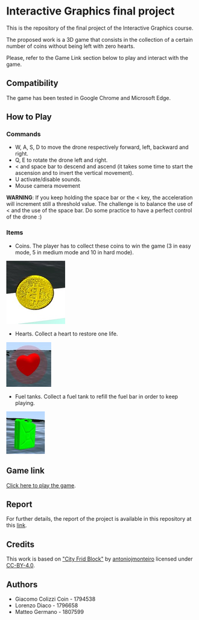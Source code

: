 ﻿# Interactive Graphics final project

This is the repository of the final project of the Interactive Graphics course.

The proposed work is a 3D game that consists in the collection of a certain number of coins without being left with zero hearts.

Please, refer to the Game Link section below to play and interact with the game.

## Compatibility

The game has been tested in Google Chrome and Microsoft Edge.

## How to Play

### Commands

* W, A, S, D to move the drone respectively forward, left, backward and right.
* Q, E to rotate the drone left and right.
* < and space bar to descend and ascend (it takes some time to start the ascension and to invert the vertical movement).
* U activate/disable sounds.
* Mouse camera movement

**WARNING**: If you keep holding the space bar or the < key, the acceleration will increment still a threshold value. The challenge is to balance the use of < and the use of the space bar. Do some practice to have a perfect control of the drone :)

### Items

* Coins. The player has to collect these coins to win the game (3 in easy mode, 5 in medium mode and 10 in hard mode).

![alt text](https://github.com/SapienzaInteractiveGraphicsCourse/final-project-opoli/blob/main/images/coin.jpg)

* Hearts. Collect a heart to restore one life.

![alt text](https://github.com/SapienzaInteractiveGraphicsCourse/final-project-opoli/blob/main/images/CUORE.jpg)

* Fuel tanks. Collect a fuel tank to refill the fuel bar in order to keep playing.

![alt text](https://github.com/SapienzaInteractiveGraphicsCourse/final-project-opoli/blob/main/images/FUEL.jpg)

## Game link

[Click here to play the game](https://sapienzainteractivegraphicscourse.github.io/final-project-opoli/).

## Report

For further details, the report of the project is available in this repository at this [link](https://github.com/SapienzaInteractiveGraphicsCourse/final-project-opoli/blob/main/Report_Final_Project_IG.pdf).

## Credits

This work is based on ["City Frid Block"](https://sketchfab.com/3d-models/city-grid-block-3488e40ceca846bb9023f894a749c398) by [antoniojmonteiro](https://sketchfab.com/antoniojmonteiro) licensed under [CC-BY-4.0](http://creativecommons.org/licenses/by/4.0/).

## Authors

* Giacomo Colizzi Coin - 1794538
* Lorenzo Diaco - 1796658
* Matteo Germano - 1807599
